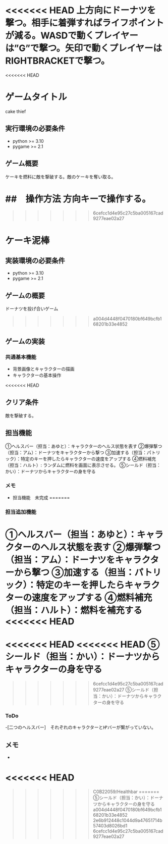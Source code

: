 <<<<<<< HEAD
上方向にドーナツを撃つ。相手に着弾すればライフポイントが減る。WASDで動くプレイヤーは”G”で撃つ。矢印で動くプレイヤーはRIGHTBRACKETで撃つ。
=======
<<<<<<< HEAD
# ゲームタイトル
cake thief

## 実行環境の必要条件
* python >= 3.10
* pygame >= 2.1

## ゲーム概要
ケーキを燃料に敵を撃破する。敵のケーキを奪い取る。

##　操作方法
方向キーで操作する。
=======
>>>>>>> 6cefcc1d4e95c27c5ba005167cad9277eae02a27
# ケーキ泥棒

## 実装環境の必要条件
* python >= 3.10
* pygame >= 2.1

## ゲームの概要
ドーナツを投げ合いゲーム
>>>>>>> a004d4448f0470180bf649bcfb168201b33e4852

## ゲームの実装
### 共通基本機能
* 背景画像とキャラクターの描画
* キャラクターの基本操作

<<<<<<< HEAD
## クリア条件
敵を撃破する。

## 担当機能
①ヘルスバー（担当：あゆと）：キャラクターのヘルス状態を表す
②爆弾撃つ（担当：アム）：ドーナツをキャラクターから撃つ
③加速する（担当：パトリック）：特定のキーを押したらキャラクターの速度をアップする
④燃料補充（担当：ハルト）: ランダムに燃料を画面に表示させる。
⑤シールド（担当：かい）：ドーナツからキャラクターの身を守る

### メモ
* 担当機能　未完成
=======
### 担当追加機能
①ヘルスバー（担当：あゆと）：キャラクターのヘルス状態を表す
②爆弾撃つ（担当：アム）：ドーナツをキャラクターから撃つ
③加速する（担当：パトリック）：特定のキーを押したらキャラクターの速度をアップする
④燃料補充（担当：ハルト）：燃料を補充する
<<<<<<< HEAD
=======
<<<<<<< HEAD
<<<<<<< HEAD
⑤シールド（担当：かい）：ドーナツからキャラクターの身を守る
=======
>>>>>>> 6cefcc1d4e95c27c5ba005167cad9277eae02a27
⑤シールド（担当：かい）：ドーナツからキャラクターの身を守る

### ToDo
-[二つのヘルスバー]　それぞれのキャラクターと㏋バーが繋がっていない。

## メモ
*
<<<<<<< HEAD
=======
>>>>>>> C0B22059/Healthbar
=======
⑤シールド（担当：かい）：ドーナツからキャラクターの身を守る
>>>>>>> a004d4448f0470180bf649bcfb168201b33e4852
>>>>>>> 2e6b912448c1044d9a47651714b57403d8026bd1
>>>>>>> 6cefcc1d4e95c27c5ba005167cad9277eae02a27

